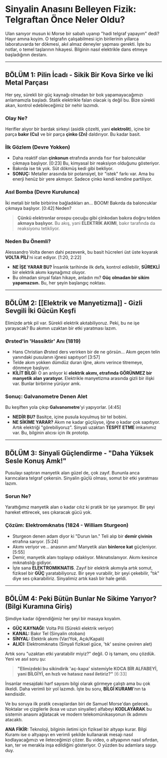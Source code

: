 # Sinyalin Anasını Belleyen Fizik: Telgraftan Önce Neler Oldu?

Ulan sanıyor musun ki Morse bir sabah uyanıp "hadi telgraf yapayım" dedi? Hayır amına koyim. O telgrafın çalışabilmesi için birilerinin yıllarca laboratuvarda ter dökmesi, akıl almaz deneyler yapması gerekti. İşte bu notlar, o temel taşlarının hikayesi. Bilginin nasıl elektrikle dans etmeye başladığının destanı.

---

## BÖLÜM 1: Pilin İcadı - Sikik Bir Kova Sirke ve İki Metal Parçası

Her şey, sürekli bir güç kaynağı olmadan bir bok yapamayacağımızı anlamamızla başladı. Statik elektrikle falan olacak iş değil bu. Bize sürekli akan, kontrol edebileceğimiz bir nehir lazımdı.

### Olay Ne?
Herifler alıyor bir bardak sirkeyi (asidik çözelti, yani **elektrolit**), içine bir parça **bakır (Cu)** ve bir parça **çinko (Zn)** daldırıyor. Bu kadar basit.

### İlk Gözlem (Devre Yokken)
-   Daha reaktif olan **çinkonun** etrafında anında fısır fısır baloncuklar çıkmaya başlıyor. [0:23] Bu, kimyasal bir reaksiyon olduğunu gösteriyor.
-   Bakırda ise tık yok. Süt dökmüş kedi gibi bekliyor.
-   **SONUÇ:** Metaller arasında bir potansiyel, bir "istek" farkı var. Ama bu enerji henüz bir yere akmıyor. Sadece çinko kendi kendine partiliyor.

### Asıl Bomba (Devre Kurulunca)
İki metali bir telle birbirine bağladıkları an... BOOM! Bakırda da baloncuklar çıkmaya başlıyor. [0:42] Neden?
> **Çünkü elektronlar orospu çocuğu gibi çinkodan bakıra doğru telden akmaya başlıyor.** Bu akış, yani **ELEKTRİK AKIMI**, bakır tarafında da reaksiyonu tetikliyor.

### Neden Bu Önemli?
Alessandro Volta denen dahi pezevenk, bu basit hücreleri üst üste koyarak **VOLTA PİLİ**'ni icat ediyor. [1:20, 2:22]
-   **NE İŞE YARAR BU?** İnsanlık tarihinde ilk defa, kontrol edilebilir, **SÜREKLİ** bir elektrik akımı kaynağımız oluyor.
-   Bu olmadan sinyal falan hikaye, anladın mı? **Güç olmadan bir sikim yapamazsın.** Bu, her şeyin başlangıç noktası.

---

## BÖLÜM 2: [[Elektrik ve Manyetizma]] - Gizli Sevgili İki Gücün Keşfi

Elimizde artık pil var. Sürekli elektrik akıtabiliyoruz. Peki, bu ne işe yarayacak? Bu akımın uzaktan bir etki yaratması lazım.

### Ørsted'in 'Hassiktir' Anı (1819)
-   Hans Christian Ørsted ders verirken bir de ne görsün... Akım geçen telin yanındaki pusulanın iğnesi sapıtıyor! [3:57]
-   Telde akım yokken dümdüz duran iğne, akımı verince titremeye, dönmeye başlıyor.
-   **KİLİT BİLGİ:** O an anlıyor ki **elektrik akımı, etrafında GÖRÜNMEZ bir manyetik alan yaratıyor.** Elektrikle manyetizma arasında gizli bir ilişki var. Bunlar birbirine yürüyor amk.

### Sonuç: Galvanometre Denen Alet
Bu keşiften yola çıkıp **Galvanometre**'yi yapıyorlar. [4:45]
-   **NEDİR BU?** Basitçe, içine pusula koyulmuş bir tel bobini.
-   **NE SİKİME YARAR?** Akım ne kadar güçlüyse, iğne o kadar çok sapıtıyor. Artık elektriği "görebiliyoruz". Sinyali uzaktan **TESPİT ETME** imkanımız var. Bu, bilginin alıcısı için ilk prototip.

---

## BÖLÜM 3: Sinyali Güçlendirme - "Daha Yüksek Sesle Konuş Amk!"

Pusulayı saptıran manyetik alan güzel de, çok zayıf. Bununla anca karıncalara telgraf çekersin. Sinyalin güçlü olması, somut bir etki yaratması lazım.

### Sorun Ne?
Yarattığımız manyetik alan o kadar cılız ki pratik bir işe yaramıyor. Bir şeyi hareket ettirecek, ses çıkaracak gücü yok.

### Çözüm: Elektromıknatıs (1824 - William Sturgeon)
-   Sturgeon denen adam diyor ki "Durun lan." Teli alıp bir **demir çivinin** etrafına sarıyor. [5:24]
-   Akımı veriyor ve... anasının amı! Manyetik alan **binlerce kat** güçleniyor. [5:55]
-   Demir, manyetik alanı toplayıp odaklıyor. Mıknatıslanıyor. Akımı kesince mıknatıslığı gidiyor.
-   İşte sana **ELEKTROMIKNATIS**. Zayıf bir elektrik akımıyla artık somut, fiziksel bir **GÜÇ** yaratabiliyoruz. Bir şeye vurabilir, bir şeyi çekebilir, "tık" diye ses çıkarabiliriz. Sinyalimiz artık kaslı bir hale geldi.

---

## BÖLÜM 4: Peki Bütün Bunlar Ne Sikime Yarıyor? (Bilgi Kuramına Giriş)

Şimdiye kadar öğrendiğimiz her şeyi bir masaya koyalım.

-   **GÜÇ KAYNAĞI:** Volta Pili (Sürekli elektrik veriyor)
-   **KANAL:** Bakır Tel (Sinyalin otobanı)
-   **SİNYAL:** Elektrik akımı (Var/Yok, Açık/Kapalı)
-   **ALICI:** Elektromıknatıs (Sinyali fiziksel güce, 'tık' sesine çeviren alet)

Artık soru "uzaktan etki yaratabilir miyiz?" değil. O iş tamam, onu çözdük. Yeni ve asıl soru şu:

> **"Elimizdeki bu sikindirik 'aç-kapa' sistemiyle KOCA BİR ALFABEYİ, yani BİLGİYİ, en hızlı ve hatasız nasıl iletiriz?"** [6:33]

İnsanlar mesajdaki harf sayısını bilgi olarak görmeye çalıştı ama bu çok ilkeldi. Daha verimli bir yol lazımdı. İşte bu soru, **BİLGİ KURAMI**'nın ta kendisidir.

Ve bu soruya ilk pratik cevaplardan biri de Samuel Morse'dan gelecek. Noktalar ve çizgilerle (kısa ve uzun sinyaller) alfabeyi **KODLAYARAK** bu sistemin anasını ağlatacak ve modern telekomünikasyonun ilk adımını atacaktı.

**ANA FİKİR:** Teknoloji, bilginin iletimi için fiziksel bir altyapı kurar. Bilgi Kuramı ise o altyapıyı en verimli şekilde kullanarak mesajı nasıl kodlayacağımızı ve ileteceğimizi çözer. Bu video, o altyapının nasıl sıfırdan, kan, ter ve merakla inşa edildiğini gösteriyor. O yüzden bu adamlara saygı duy.